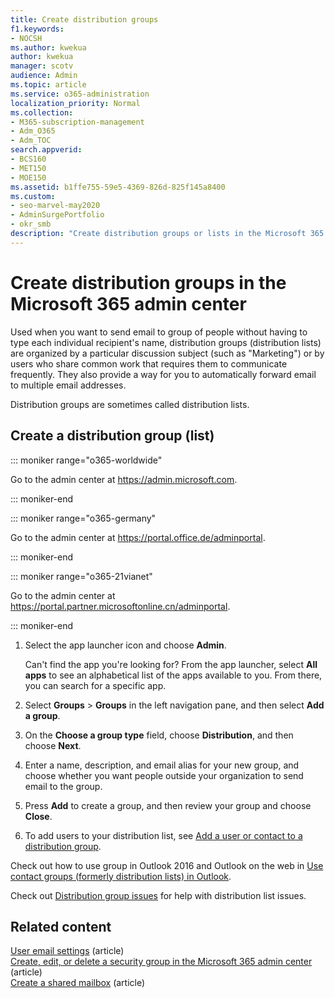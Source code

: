 ```yaml
---
title: Create distribution groups
f1.keywords:
- NOCSH
ms.author: kwekua
author: kwekua
manager: scotv
audience: Admin
ms.topic: article
ms.service: o365-administration
localization_priority: Normal
ms.collection: 
- M365-subscription-management 
- Adm_O365
- Adm_TOC
search.appverid:
- BCS160
- MET150
- MOE150
ms.assetid: b1ffe755-59e5-4369-826d-825f145a8400
ms.custom:
- seo-marvel-may2020
- AdminSurgePortfolio
- okr_smb
description: "Create distribution groups or lists in the Microsoft 365 admin center so you can send emails to a group without typing each recipient's name."
---
```


# Create distribution groups in the Microsoft 365 admin center
  
Used when you want to send email to group of people without having to type each individual recipient's name, distribution groups (distribution lists) are organized by a particular discussion subject (such as "Marketing") or by users who share common work that requires them to communicate frequently. They also provide a way for you to automatically forward email to multiple email addresses.

Distribution groups are sometimes called distribution lists.
  
## Create a distribution group (list)

::: moniker range="o365-worldwide"

Go to the admin center at <a href="https://go.microsoft.com/fwlink/p/?linkid=2024339" target="_blank">https://admin.microsoft.com</a>.

::: moniker-end

::: moniker range="o365-germany"

Go to the admin center at <a href="https://go.microsoft.com/fwlink/p/?linkid=848041" target="_blank">https://portal.office.de/adminportal</a>.

::: moniker-end

::: moniker range="o365-21vianet"

Go to the admin center at <a href="https://go.microsoft.com/fwlink/p/?linkid=850627" target="_blank">https://portal.partner.microsoftonline.cn/adminportal</a>.

::: moniker-end

1. Select the app launcher icon and choose **Admin**.
    
    Can't find the app you're looking for? From the app launcher, select **All apps** to see an alphabetical list of the apps available to you. From there, you can search for a specific app. 
    
2. Select **Groups** \> **Groups** in the left navigation pane, and then select **Add a group**. 
      
3. On the **Choose a group type** field, choose **Distribution**, and then choose **Next**.
  
4. Enter a name, description, and email alias for your new group, and choose whether you want people outside your organization to send email to the group. 
    
5. Press **Add** to create a group, and then review your group and choose **Close**. 
    
6. To add users to your distribution list, see [Add a user or contact to a distribution group](../email/add-user-or-contact-to-distribution-list.md).
    
Check out how to use group in Outlook 2016 and Outlook on the web in [Use contact groups (formerly distribution lists) in Outlook](https://support.microsoft.com/office/1c97fcb2-0ed4-41e6-b401-58f9d7d40e39). 
  
Check out [Distribution group issues](/office365/troubleshoot/groups/distribution-list-issues) for help with distribution list issues. 

## Related content

[User email settings](../email/office-365-user-email-settings.md) (article)\
[Create, edit, or delete a security group in the Microsoft 365 admin center](../email/create-edit-or-delete-a-security-group.md) (article)\
[Create a shared mailbox](../email/create-a-shared-mailbox.md) (article)
